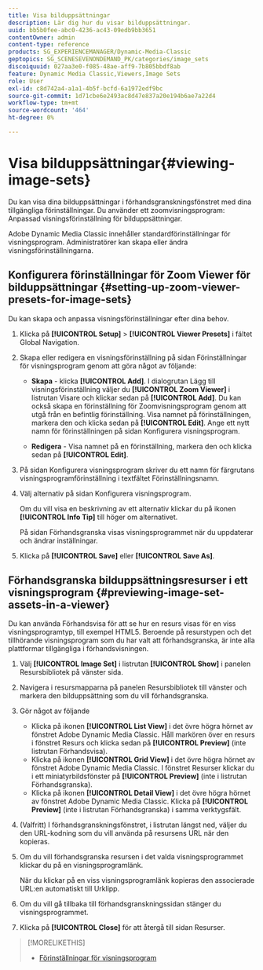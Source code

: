 ```yaml
---
title: Visa bilduppsättningar
description: Lär dig hur du visar bilduppsättningar.
uuid: bb5b0fee-abc0-4236-ac43-09edb9bb3651
contentOwner: admin
content-type: reference
products: SG_EXPERIENCEMANAGER/Dynamic-Media-Classic
geptopics: SG_SCENESEVENONDEMAND_PK/categories/image_sets
discoiquuid: 027aa3e0-f085-48ae-aff9-7b805bbdf8ab
feature: Dynamic Media Classic,Viewers,Image Sets
role: User
exl-id: c8d742a4-a1a1-4b5f-bcfd-6a1972edf9bc
source-git-commit: 1d71cbe6e2493ac8d47e837a20e194b6ae7a22d4
workflow-type: tm+mt
source-wordcount: '464'
ht-degree: 0%

---
```


# Visa bilduppsättningar{#viewing-image-sets}

Du kan visa dina bilduppsättningar i förhandsgranskningsfönstret med dina tillgängliga förinställningar. Du använder ett zoomvisningsprogram: Anpassad visningsförinställning för bilduppsättningar.

Adobe Dynamic Media Classic innehåller standardförinställningar för visningsprogram. Administratörer kan skapa eller ändra visningsförinställningarna.

## Konfigurera förinställningar för Zoom Viewer för bilduppsättningar {#setting-up-zoom-viewer-presets-for-image-sets}

Du kan skapa och anpassa visningsförinställningar efter dina behov.

1. Klicka på **[!UICONTROL Setup]** > **[!UICONTROL Viewer Presets]** i fältet Global Navigation.
1. Skapa eller redigera en visningsförinställning på sidan Förinställningar för visningsprogram genom att göra något av följande:

   * **Skapa**  - klicka  **[!UICONTROL Add]**. I dialogrutan Lägg till visningsförinställning väljer du **[!UICONTROL Zoom Viewer]** i listrutan Visare och klickar sedan på **[!UICONTROL Add]**. Du kan också skapa en förinställning för Zoomvisningsprogram genom att utgå från en befintlig förinställning. Visa namnet på förinställningen, markera den och klicka sedan på **[!UICONTROL Edit]**. Ange ett nytt namn för förinställningen på sidan Konfigurera visningsprogram.

   * **Redigera** - Visa namnet på en förinställning, markera den och klicka sedan på  **[!UICONTROL Edit]**.

1. På sidan Konfigurera visningsprogram skriver du ett namn för färgrutans visningsprogramförinställning i textfältet Förinställningsnamn.
1. Välj alternativ på sidan Konfigurera visningsprogram.

   Om du vill visa en beskrivning av ett alternativ klickar du på ikonen **[!UICONTROL Info Tip]** till höger om alternativet.

   På sidan Förhandsgranska visas visningsprogrammet när du uppdaterar och ändrar inställningar.

1. Klicka på **[!UICONTROL Save]** eller **[!UICONTROL Save As]**.

## Förhandsgranska bilduppsättningsresurser i ett visningsprogram {#previewing-image-set-assets-in-a-viewer}

Du kan använda Förhandsvisa för att se hur en resurs visas för en viss visningsprogramtyp, till exempel HTML5. Beroende på resurstypen och det tillhörande visningsprogram som du har valt att förhandsgranska, är inte alla plattformar tillgängliga i förhandsvisningen.

1. Välj **[!UICONTROL Image Set]** i listrutan **[!UICONTROL Show]** i panelen Resursbibliotek på vänster sida.
1. Navigera i resursmapparna på panelen Resursbibliotek till vänster och markera den bilduppsättning som du vill förhandsgranska.
1. Gör något av följande

   * Klicka på ikonen **[!UICONTROL List View]** i det övre högra hörnet av fönstret Adobe Dynamic Media Classic. Håll markören över en resurs i fönstret Resurs och klicka sedan på **[!UICONTROL Preview]** (inte listrutan Förhandsvisa).
   * Klicka på ikonen **[!UICONTROL Grid View]** i det övre högra hörnet av fönstret Adobe Dynamic Media Classic. I fönstret Resurser klickar du i ett miniatyrbildsfönster på **[!UICONTROL Preview]** (inte i listrutan Förhandsgranska).
   * Klicka på ikonen **[!UICONTROL Detail View]** i det övre högra hörnet av fönstret Adobe Dynamic Media Classic. Klicka på **[!UICONTROL Preview]** (inte i listrutan Förhandsgranska) i samma verktygsfält.

1. (Valfritt) I förhandsgranskningsfönstret, i listrutan längst ned, väljer du den URL-kodning som du vill använda på resursens URL när den kopieras.
1. Om du vill förhandsgranska resursen i det valda visningsprogrammet klickar du på en visningsprogramlänk.

   När du klickar på en viss visningsprogramlänk kopieras den associerade URL:en automatiskt till Urklipp.

1. Om du vill gå tillbaka till förhandsgranskningssidan stänger du visningsprogrammet.
1. Klicka på **[!UICONTROL Close]** för att återgå till sidan Resurser.

>[!MORELIKETHIS]
>
>* [Förinställningar för visningsprogram](application-setup.md#viewer_presets)

